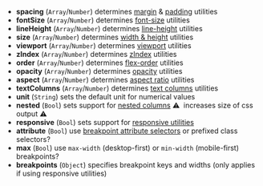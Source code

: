 - **spacing** (`Array`/`Number`) determines [margin](#margin) & [padding](#padding) utilities
- **fontSize** (`Array`/`Number`) determines [font-size](#typography) utilities
- **lineHeight** (`Array`/`Number`) determines [line-height](#typography) utilities
- **size** (`Array`/`Number`) determines [width & height](#size) utilities
- **viewport** (`Array`/`Number`) determines [viewport](#size) utilities
- **zIndex** (`Array`/`Number`) determines [zIndex](#positioning) utilities
- **order** (`Array`/`Number`) determines [flex-order](#flex) utilities
- **opacity** (`Array`/`Number`) determines [opacity](#opacity) utilities
- **aspect** (`Array`/`Number`) determines [aspect ratio](#size) utilities
- **textColumns** (`Array`/`Number`) determines [text columns](#typography) utilities
- **unit** (`String`) sets the default unit for numerical values
- **nested** (`Bool`) sets support for [nested columns](#nesting) ⚠️ &nbsp;increases size of css output ⚠️
- **responsive** (`Bool`) sets support for [responsive utilities](#responsive)
- **attribute** (`Bool`) use [breakpoint attribute selectors](#responsive) or prefixed class selectors?
- **max** (`Bool`) use `max-width` (desktop-first) or `min-width` (mobile-first) breakpoints?
- **breakpoints** (`Object`) specifies breakpoint keys and widths (only applies if using responsive utilities)
